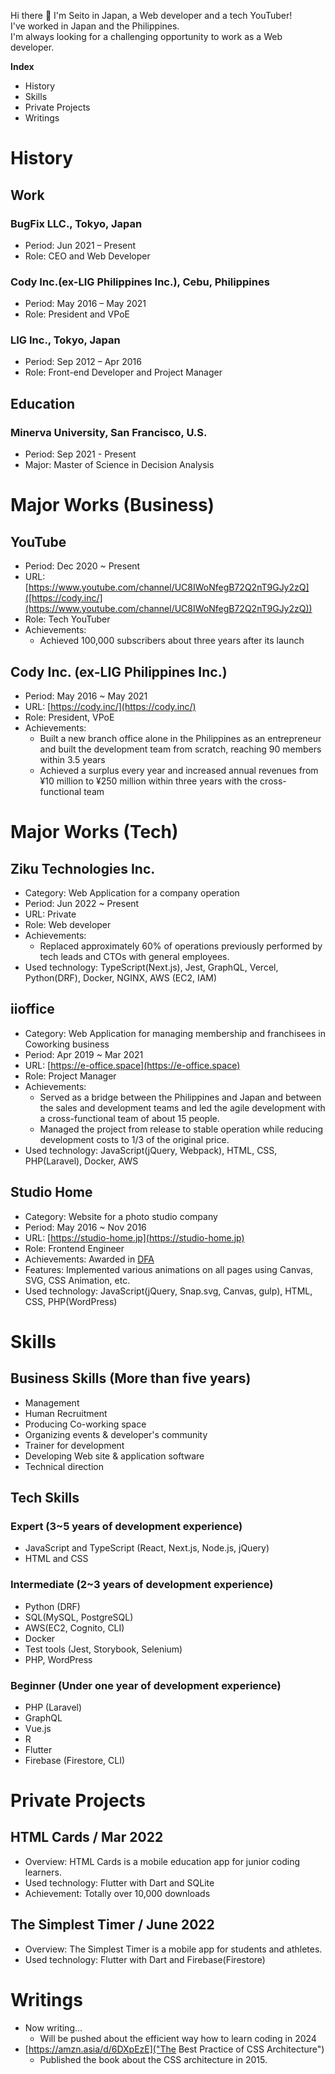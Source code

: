 Hi there 👋
I'm Seito in Japan, a Web developer and a tech YouTuber!  
I've worked in Japan and the Philippines.  
I'm always looking for a challenging opportunity to work as a Web developer.

__Index__
- History
- Skills
- Private Projects
- Writings

# History
## Work
### BugFix LLC., Tokyo, Japan
- Period: Jun 2021 – Present
- Role: CEO and Web Developer

### Cody Inc.(ex-LIG Philippines Inc.), Cebu, Philippines
- Period: May 2016 – May 2021
- Role: President and VPoE

### LIG Inc., Tokyo, Japan
- Period: Sep 2012 – Apr 2016
- Role: Front-end Developer and Project Manager

## Education
### Minerva University, San Francisco, U.S.
- Period: Sep 2021 - Present
- Major: Master of Science in Decision Analysis


# Major Works (Business)

## YouTube
- Period: Dec 2020 ~ Present
- URL: [https://www.youtube.com/channel/UC8IWoNfegB72Q2nT9GJy2zQ]([https://cody.inc/](https://www.youtube.com/channel/UC8IWoNfegB72Q2nT9GJy2zQ))
- Role: Tech YouTuber
- Achievements:
  - Achieved 100,000 subscribers about three years after its launch

## Cody Inc. (ex-LIG Philippines Inc.)
- Period: May 2016 ~ May 2021
- URL: [https://cody.inc/](https://cody.inc/)
- Role: President, VPoE
- Achievements:
  - Built a new branch office alone in the Philippines as an entrepreneur and built
the development team from scratch, reaching 90 members within 3.5 years
  - Achieved a surplus every year and increased annual revenues from ¥10 million to ¥250 million within three years with the cross-functional team
 
# Major Works (Tech)

## Ziku Technologies Inc.
- Category: Web Application for a company operation
- Period: Jun 2022 ~ Present
- URL: Private
- Role: Web developer
- Achievements:
  - Replaced approximately 60% of operations previously performed by tech leads and CTOs with general employees.
- Used technology: TypeScript(Next.js), Jest, GraphQL, Vercel, Python(DRF), Docker, NGINX, AWS (EC2, IAM)

## iioffice
- Category: Web Application for managing membership and franchisees in Coworking business
- Period: Apr 2019 ~ Mar 2021
- URL: [https://e-office.space](https://e-office.space)
- Role: Project Manager
- Achievements:
  - Served as a bridge between the Philippines and Japan and between the sales and development teams and led the agile development with a cross-functional team of about 15 people.
  - Managed the project from release to stable operation while reducing development costs to 1/3 of the original price.
- Used technology: JavaScript(jQuery, Webpack), HTML, CSS, PHP(Laravel), Docker, AWS
  
## Studio Home
- Category: Website for a photo studio company
- Period: May 2016 ~ Nov 2016
- URL: [https://studio-home.jp](https://studio-home.jp)
- Role: Frontend Engineer
- Achievements: Awarded in [DFA](https://dfaa.dfaawards.com/en/index/)
- Features: Implemented various animations on all pages using Canvas, SVG, CSS Animation, etc.
- Used technology: JavaScript(jQuery, Snap.svg, Canvas, gulp), HTML, CSS, PHP(WordPress)

# Skills

## Business Skills (More than five years)
- Management
- Human Recruitment
- Producing Co-working space
- Organizing events & developer's community
- Trainer for development
- Developing Web site & application software
- Technical direction

## Tech Skills
### Expert (3~5 years of development experience)
- JavaScript and TypeScript (React, Next.js, Node.js, jQuery)
- HTML and CSS

### Intermediate (2~3 years of development experience)
- Python (DRF)
- SQL(MySQL, PostgreSQL)
- AWS(EC2, Cognito, CLI)
- Docker
- Test tools (Jest, Storybook, Selenium)
- PHP, WordPress

### Beginner (Under one year of development experience)
- PHP (Laravel)
- GraphQL
- Vue.js
- R
- Flutter
- Firebase (Firestore, CLI)

# Private Projects
## HTML Cards / Mar 2022
- Overview: HTML Cards is a mobile education app for junior coding learners.
- Used technology: Flutter with Dart and SQLite
- Achievement: Totally over 10,000 downloads

## The Simplest Timer / June 2022
- Overview: The Simplest Timer is a mobile app for students and athletes. 
- Used technology: Flutter with Dart and Firebase(Firestore)

# Writings
- Now writing...
  - Will be pushed about the efficient way how to learn coding in 2024 
- [https://amzn.asia/d/6DXpEzE]("The Best Practice of CSS Architecture")
  - Published the book about the CSS architecture in 2015.
